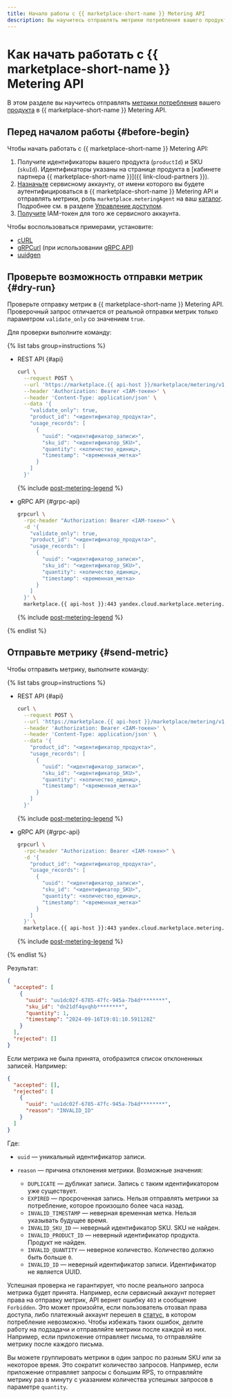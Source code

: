 ```yaml
---
title: Начало работы с {{ marketplace-short-name }} Metering API
description: Вы научитесь отправлять метрики потребления вашего продукта в {{ marketplace-short-name }} Metering API.
---
```


# Как начать работать с {{ marketplace-short-name }} Metering API

В этом разделе вы научитесь отправлять [метрики потребления](../concepts/api-usage.md) вашего [продукта](../concepts/product.md) в {{ marketplace-short-name }} Metering API.


## Перед началом работы {#before-begin}

Чтобы начать работать c {{ marketplace-short-name }} Metering API:

1. Получите идентификаторы вашего продукта (`productId`) и SKU (`skuId`). Идентификаторы указаны на странице продукта в [кабинете партнера {{ marketplace-short-name }}]({{ link-cloud-partners }}).
1. [Назначьте](../../iam/operations/sa/assign-role-for-sa.md#binding-role-organization) сервисному аккаунту, от имени которого вы будете аутентифицироваться в {{ marketplace-short-name }} Metering API и отправлять метрики, роль `marketplace.meteringAgent` на ваш [каталог](../../resource-manager/concepts/resources-hierarchy.md#folder). Подробнее см. в разделе [Управление доступом](../security/index.md).
1. [Получите](../../iam/concepts/authorization/iam-token) IAM-токен для того же сервисного аккаунта.

Чтобы воспользоваться примерами, установите:

* [cURL](https://curl.haxx.se)
* [gRPCurl](https://github.com/fullstorydev/grpcurl) (при использовании [gRPC API](../api-ref/ImageProductUsage/index))
* [uuidgen](https://uuidgen.org/)


## Проверьте возможность отправки метрик {#dry-run}

Проверьте отправку метрик в {{ marketplace-short-name }} Metering API. Проверочный запрос отличается от реальной отправки метрик только параметром `validate_only` со значением `true`.

Для проверки выполните команду:

{% list tabs group=instructions %}

- REST API {#api}

  ```bash
  curl \
    --request POST \
    --url 'https://marketplace.{{ api-host }}/marketplace/metering/v1/imageProductUsage/write' \
    --header 'Authorization: Bearer <IAM-токен>' \
    --header 'Content-Type: application/json' \
    --data '{
      "validate_only": true,
      "product_id": "<идентификатор_продукта>",
      "usage_records": [
        {
          "uuid": "<идентификатор_записи>",
          "sku_id": "<идентификатор_SKU>",
          "quantity": <количество_единиц>,
          "timestamp": "<временная_метка>"
        }
      ]
    }'
  ```

  {% include [post-metering-legend](../../_includes/marketplace/post-metering-legend.md) %}

- gRPC API {#grpc-api}

  ```bash
  grpcurl \
    -rpc-header "Authorization: Bearer <IAM-токен>" \
    -d '{
      "validate_only": true,
      "product_id": "<идентификатор_продукта>",
      "usage_records": [
        {
          "uuid": "<идентификатор_записи>",
          "sku_id": "<идентификатор_SKU>",
          "quantity": <количество_единиц>,
          "timestamp": <временная_метка>
        }
      ]
    }' \
    marketplace.{{ api-host }}:443 yandex.cloud.marketplace.metering.v1.ImageProductUsageService/Write
  ```

  {% include [post-metering-legend](../../_includes/marketplace/post-metering-legend.md) %}

{% endlist %}

## Отправьте метрику {#send-metric}

Чтобы отправить метрику, выполните команду:

{% list tabs group=instructions %}

- REST API {#api}

  ```bash
  curl \
    --request POST \
    --url 'https://marketplace.{{ api-host }}/marketplace/metering/v1/imageProductUsage/write' \
    --header 'Authorization: Bearer <IAM-токен>' \
    --header 'Content-Type: application/json' \
    --data '{
      "product_id": "<идентификатор_продукта>",
      "usage_records": [
        {
          "uuid": "<идентификатор_записи>",
          "sku_id": "<идентификатор_SKU>",
          "quantity": <количество_единиц>,
          "timestamp": "<временная_метка>"
        }
      ]
    }'
  ```

  {% include [post-metering-legend](../../_includes/marketplace/post-metering-legend.md) %}

- gRPC API {#grpc-api}

  ```bash
  grpcurl \
    -rpc-header "Authorization: Bearer <IAM-токен>" \
    -d '{
      "product_id": "<идентификатор_продукта>",
      "usage_records": [
        {
          "uuid": "<идентификатор_записи>",
          "sku_id": "<идентификатор_SKU>",
          "quantity": <количество_единиц>,
          "timestamp": "<временная_метка>"
        }
      ]
    }' \
    marketplace.{{ api-host }}:443 yandex.cloud.marketplace.metering.v1.ImageProductUsageService/Write
  ```

  {% include [post-metering-legend](../../_includes/marketplace/post-metering-legend.md) %}

{% endlist %}

Результат:

```json
{
  "accepted": [
    {
      "uuid": "uu1dc02f-6785-47fc-945a-7b4d********",
      "sku_id": "dn21df4qvqhb********",
      "quantity": 1,
      "timestamp": "2024-09-16T19:01:10.591128Z"
    }
  ],
  "rejected": []
}
```

Если метрика не была принята, отобразится список отклоненных записей. Например:

```json
{
  "accepted": [],
  "rejected": [
    {
      "uuid": "uu1dc02f-6785-47fc-945a-7b4d********",
      "reason": "INVALID_ID"
    }
  ]
}
```

Где:

* `uuid` — уникальный идентификатор записи.
* `reason` — причина отклонения метрики. Возможные значения:

    * `DUPLICATE` — дубликат записи. Запись с таким идентификатором уже существует.
    * `EXPIRED` — просроченная запись. Нельзя отправлять метрики за потребление, которое произошло более часа назад.
    * `INVALID_TIMESTAMP` — неверная временная метка. Нельзя указывать будущее время.
    * `INVALID_SKU_ID` — неверный идентификатор SKU. SKU не найден.
    * `INVALID_PRODUCT_ID` — неверный идентификатор продукта. Продукт не найден.
    * `INVALID_QUANTITY` — неверное количество. Количество должно быть больше `0`.
    * `INVALID_ID` — неверный идентификатор записи. Идентификатор не является UUID.

Успешная проверка не гарантирует, что после реального запроса метрика будет принята. Например, если сервисный аккаунт потеряет права на отправку метрик, API вернет ошибку `403` и сообщение `Forbidden`. Это может произойти, если пользователь отозвал права доступа, либо платежный аккаунт перешел в [статус](../../billing/concepts/billing-account-statuses), в котором потребление невозможно. Чтобы избежать таких ошибок, делите работу на подзадачи и отправляйте метрики после каждой из них. Например, если приложение отправляет письма, то отправляйте метрику после каждого письма.

Вы можете группировать метрики в один запрос по разным SKU или за некоторое время. Это сократит количество запросов. Например, если приложение отправляет запросы с большим RPS, то отправляйте метрику раз в минуту с указанием количества успешных запросов в параметре `quantity`.